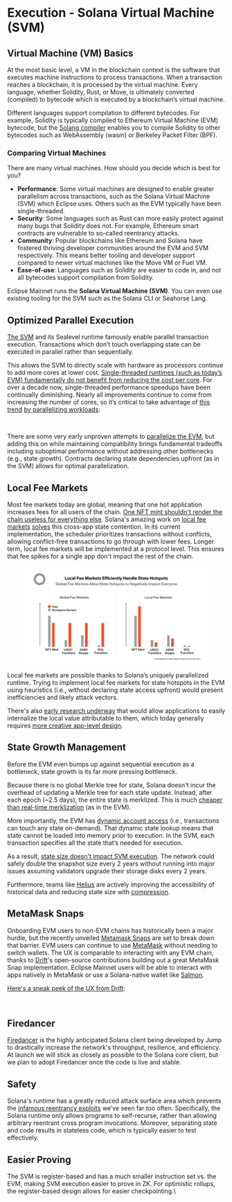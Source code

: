 # Execution - Solana Virtual Machine (SVM)

## Virtual Machine (VM) Basics

At the most basic level, a VM in the blockchain context is the software that executes machine instructions to process transactions. When a transaction reaches a blockchain, it is processed by the virtual machine. Every language, whether Solidity, Rust, or Move, is ultimately converted (compiled) to bytecode which is executed by a blockchain’s virtual machine.

Different languages support compilation to different bytecodes. For example, Solidity is typically compiled to Ethereum Virtual Machine (EVM) bytecode, but the [Solang compiler](https://www.quicknode.com/guides/solana-development/solidity/solang-get-started) enables you to compile Solidity to other bytecodes such as WebAssembly (wasm) or Berkeley Packet Filter (BPF).

### Comparing Virtual Machines

There are many virtual machines. How should you decide which is best for you?

* **Performance**: Some virtual machines are designed to enable greater parallelism across transactions, such as the Solana Virtual Machine (SVM) which Eclipse uses. Others such as the EVM typically have been single-threaded.
* **Security**: Some languages such as Rust can more easily protect against many bugs that Solidity does not. For example, Ethereum smart contracts are vulnerable to so-called reentrancy attacks.
* **Community**: Popular blockchains like Ethereum and Solana have fostered thriving developer communities around the EVM and SVM respectively. This means better tooling and developer support compared to newer virtual machines like the Move VM or Fuel VM.
* **Ease-of-use**: Languages such as Solidity are easier to code in, and not all bytecodes support compilation from Solidity.&#x20;

Eclipse Mainnet runs the **Solana Virtual Machine (SVM)**. You can even use existing tooling for the SVM such as the Solana CLI or Seahorse Lang.

## **Optimized Parallel Execution**&#x20;

[The SVM](https://squads.so/blog/solana-svm-sealevel-virtual-machine) and its Sealevel runtime famously enable parallel transaction execution. Transactions which don’t touch overlapping state can be executed in parallel rather than sequentially.

This allows the SVM to directly scale with hardware as processors continue to add more cores at lower cost. [Single-threaded runtimes (such as today’s EVM) fundamentally do not benefit from reducing the cost per core](https://x.com/aeyakovenko/status/1686916794962079744?s=20). For over a decade now, single-threaded performance speedups have been continually diminishing. Nearly all improvements continue to come from increasing the number of cores, so it’s critical to take advantage of [this trend](https://github.com/karlrupp/microprocessor-trend-data) [by parallelizing workloads](https://www.karlrupp.net/2018/02/42-years-of-microprocessor-trend-data/):

<figure><img src="https://lh3.googleusercontent.com/2SOSpeG_ceWMt-DtuSZvnviiyKc5p8a6wQuHHjQgHaCkgvCiJ40wqU2k4UNV2PpCc-t35d9fn5xpLCXB7hefEGJY8ehRoLIhtTxRtxBQSehKytDenh5iS6Cx_D0O4W0uF_ag9_4GbyUI4tm1lGFAmH4" alt=""><figcaption></figcaption></figure>

There are some very early unproven attempts to [parallelize the EVM](https://writings.flashbots.net/speeding-up-evm-part-1), but adding this on while maintaining compatibility brings fundamental tradeoffs including suboptimal performance without addressing other bottlenecks (e.g., state growth). Contracts declaring state dependencies upfront (as in the SVM) allows for optimal parallelization.

## **Local Fee Markets**&#x20;

Most fee markets today are global, meaning that one hot application increases fees for all users of the chain. [One NFT mint shouldn't render the chain useless for everything else](https://x.com/yugalabs/status/1520612362986078208?s=20). Solana's amazing work on [local fee markets](https://twitter.com/solana/status/1615571640372580352?lang=en) [solves](https://x.com/time_composer/status/1649776724777762817?s=20) this cross-app state contention. In its current implementation, the scheduler prioritizes transactions without conflicts, allowing conflict-free transactions to go through with lower fees. Longer term, local fee markets will be implemented at a protocol level. This ensures that fee spikes for a single app don't impact the rest of the chain.&#x20;

<figure><img src="../../.gitbook/assets/Screenshot 2023-09-21 at 8.29.51 PM.png" alt=""><figcaption></figcaption></figure>

Local fee markets are possible thanks to Solana’s uniquely parallelized runtime. Trying to implement local fee markets for state hotspots in the EVM using heuristics (i.e., without declaring state access upfront) would present inefficiencies and likely attack vectors.

There's also [early research underway](https://github.com/solana-foundation/solana-improvement-documents/pull/16) that would allow applications to easily internalize the local value attributable to them, which today generally requires [more creative app-level design](https://blog.uniswap.org/uniswap-v4).

## State Growth Management&#x20;

Before the EVM even bumps up against sequential execution as a bottleneck, state growth is its far more pressing bottleneck.

Because there is no global Merkle tree for state, Solana doesn't incur the overhead of updating a Merkle tree for each state update. Instead, after each epoch (\~2.5 days), the entire state is merklized. This is much [cheaper than real-time merklization](https://x.com/toghrulmaharram/status/1699466187166335176?s=20) (as in the EVM).

More importantly, the EVM has [dynamic account access](https://x.com/aeyakovenko/status/1699465524231692384?s=20) (i.e., transactions can touch any state on-demand). That dynamic state lookup means that state cannot be loaded into memory prior to execution. In the SVM, each transaction specifies all the state that’s needed for execution.

As a result, [state size doesn't impact SVM execution](https://x.com/aeyakovenko/status/1699460999697555512?s=20). The network could safely double the snapshot size every 2 years without running into major issues assuming validators upgrade their storage disks every 2 years.

Furthermore, teams like [Helius](https://www.helius.dev/) are actively improving the accessibility of historical data and reducing state size with [compression](https://docs.helius.dev/compression-and-das-api/what-is-compression-on-solana).

## MetaMask Snaps&#x20;

Onboarding EVM users to non-EVM chains has historically been a major hurdle, but the recently unveiled [Metamask Snaps](https://www.coindesk.com/tech/2023/09/12/ethereum-developer-consensys-unveils-snaps-add-ons-for-metamask-browser/) are set to break down that barrier. EVM users can continue to use [MetaMask](https://snaps.metamask.io/snap/npm/solflare-wallet/solana-snap/) without needing to switch wallets. The UX is comparable to interacting with any EVM chain, thanks to [Drift](https://www.drift.trade/)'s open-source contributions building out a great MetaMask Snap implementation. Eclipse Mainnet users will be able to interact with apps natively in MetaMask or use a Solana-native wallet like [Salmon](https://salmonwallet.io/).

[Here's a sneak peek of the UX from Drift](https://x.com/DriftProtocol/status/1700135022454276414?s=20):

<figure><img src="https://lh4.googleusercontent.com/RJ7_S3i2IBlCuv0zCB8BNd0c22MsQF9VeEm744117kw_f40c65DRL5MkVVQoNLX_IkfU-UOHVagTdIQxpxSEDnaS4eJbIzyR4g-WtvK1rGbCGiUxqOsvrfYGJehLNvQwPcGISuZuDVck7i28Lb5SO4A" alt=""><figcaption></figcaption></figure>

## Firedancer&#x20;

[Firedancer](https://jumpcrypto.com/firedancer/) is the highly anticipated Solana client being developed by Jump to drastically increase the network's throughput, resilience, and efficiency. At launch we will stick as closely as possible to the Solana core client, but we plan to adopt Firedancer once the code is live and stable.&#x20;

## Safety&#x20;

Solana's runtime has a greatly reduced attack surface area which prevents the [infamous reentrancy exploits](https://blog.chain.link/reentrancy-attacks-and-the-dao-hack/) we’ve seen far too often. Specifically, the Solana runtime only allows programs to self-recurse, rather than allowing arbitrary reentrant cross program invocations. Moreover, separating state and code results in stateless code, which is typically easier to test effectively.

## Easier Proving&#x20;

The SVM is register-based and has a much smaller instruction set vs. the EVM, making SVM execution easier to prove in ZK. For optimistic rollups, the register-based design allows for easier checkpointing.\
